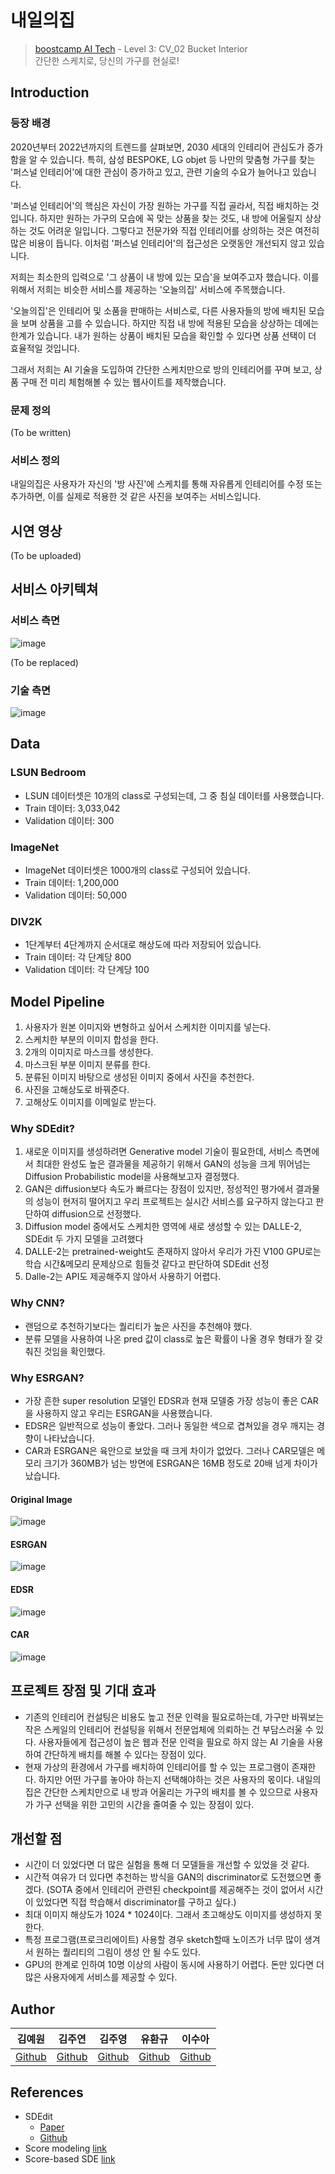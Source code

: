 # 내일의집

> [boostcamp AI Tech](https://boostcamp.connect.or.kr) - Level 3: CV_02 Bucket Interior <br>
> 간단한 스케치로, 당신의 가구를 현실로!

## Introduction

### 등장 배경

2020년부터 2022년까지의 트렌드를 살펴보면, 2030 세대의 인테리어 관심도가 증가함을 알 수 있습니다. 특히, 삼성 BESPOKE, LG objet 등 나만의 맞춤형 가구를 찾는 '퍼스널 인테리어'에 대한 관심이 증가하고 있고, 관련 기술의 수요가 늘어나고 있습니다.

'퍼스널 인테리어'의 핵심은 자신이 가장 원하는 가구를 직접 골라서, 직접 배치하는 것입니다. 하지만 원하는 가구의 모습에 꼭 맞는 상품을 찾는 것도, 내 방에 어울릴지 상상하는 것도 어려운 일입니다. 그렇다고 전문가와 직접 인테리어를 상의하는 것은 여전히 많은 비용이 듭니다. 이처럼 '퍼스널 인테리어'의 접근성은 오랫동안 개선되지 않고 있습니다.

저희는 최소한의 입력으로 '그 상품이 내 방에 있는 모습'을 보여주고자 했습니다. 이를 위해서 저희는 비슷한 서비스를 제공하는 '오늘의집' 서비스에 주목했습니다.

'오늘의집'은 인테리어 및 소품을 판매하는 서비스로, 다른 사용자들의 방에 배치된 모습을 보며 상품을 고를 수 있습니다. 하지만 직접 내 방에 적용된 모습을 상상하는 데에는 한계가 있습니다. 내가 원하는 상품이 배치된 모습을 확인할 수 있다면 상품 선택이 더 효율적일 것입니다.

그래서 저희는 AI 기술을 도입하여 간단한 스케치만으로 방의 인테리어를 꾸며 보고, 상품 구매 전 미리 체험해볼 수 있는 웹사이트를 제작했습니다.

### 문제 정의

(To be written)

### 서비스 정의

내일의집은 사용자가 자신의 '방 사진'에 스케치를 통해 자유롭게 인테리어를 수정 또는 추가하면, 이를 실제로 적용한 것 같은 사진을 보여주는 서비스입니다.

## 시연 영상

(To be uploaded)

## 서비스 아키텍쳐

### 서비스 측면

![image](https://user-images.githubusercontent.com/63588046/170953378-f07697bb-cd34-42ec-b8e9-b657c50a3e0c.png)

(To be replaced)

### 기술 측면

![image](https://user-images.githubusercontent.com/56240088/171679444-4482c0c5-9255-4bf3-9692-6eccfdb50b70.png)

## Data

### LSUN Bedroom

  * LSUN 데이터셋은 10개의 class로 구성되는데, 그 중 침실 데이터를 사용했습니다.
  * Train 데이터: 3,033,042
  * Validation 데이터: 300

### ImageNet

  * ImageNet 데이터셋은 1000개의 class로 구성되어 있습니다.
  * Train 데이터: 1,200,000
  * Validation 데이터: 50,000

### DIV2K

  * 1단계부터 4단계까지 순서대로 해상도에 따라 저장되어 있습니다.
  * Train 데이터: 각 단계당 800
  * Validation 데이터: 각 단계당 100

## Model Pipeline

1. 사용자가 원본 이미지와 변형하고 싶어서 스케치한 이미지를 넣는다.
2. 스케치한 부분의 이미지 합성을 한다.
3. 2개의 이미지로 마스크를 생성한다.
4. 마스크된 부분 이미지 분류를 한다.
5. 분류된 이미지 바탕으로 생성된 이미지 중에서 사진을 추천한다.
6. 사진을 고해상도로 바꿔준다.
7. 고해상도 이미지를 이메일로 받는다.

### Why SDEdit?

1. 새로운 이미지를 생성하려면 Generative model 기술이 필요한데, 서비스 측면에서 최대한 완성도 높은 결과물을 제공하기 위해서 GAN의 성능을 크게 뛰어넘는 Diffusion Probabilistic model을 사용해보고자 결정했다.
2. GAN은 diffusion보다 속도가 빠르다는 장점이 있지만, 정성적인 평가에서 결과물의 성능이 현저히 떨어지고 우리 프로젝트는 실시간 서비스를 요구하지 않는다고 판단하여 diffusion으로 선정했다.
3. Diffusion model 중에서도 스케치한 영역에 새로 생성할 수 있는 DALLE-2, SDEdit 두 가지 모델을 고려했다
4. DALLE-2는 pretrained-weight도 존재하지 않아서 우리가 가진 V100 GPU로는 학습 시간&메모리 문제상으로 힘들것 같다고 판단하여 SDEdit 선정
5. Dalle-2는 API도 제공해주지 않아서 사용하기 어렵다.

### Why CNN?

  * 랜덤으로 추천하기보다는 퀄리티가 높은 사진을 추천해야 했다.
  * 분류 모델을 사용하여 나온 pred 값이 class로 높은 확률이 나올 경우 형태가 잘 갖춰진 것임을 확인했다.

### Why ESRGAN?

  * 가장 흔한 super resolution 모델인 EDSR과 현재 모델중 가장 성능이 좋은 CAR을 사용하지 않고 우리는 ESRGAN을 사용했습니다.
  * EDSR은 일반적으로 성능이 좋았다. 그러나 동일한 색으로 겹쳐있을 경우 깨지는 경향이 나타났습니다.
  * CAR과 ESRGAN은 육안으로 보았을 때 크게 차이가 없었다. 그러나 CAR모델은 메모리 크기가 360MB가 넘는 방면에 ESRGAN은 16MB 정도로 20배 넘게 차이가 났습니다.

#### Original Image

![image](https://user-images.githubusercontent.com/63588046/169933470-013b395b-e2d8-453c-9d65-b79b078a9baa.png)

#### ESRGAN

![image](https://user-images.githubusercontent.com/63588046/171135605-00a9eea0-c611-4eb0-96cc-3799f1834e4a.png)

#### EDSR

![image](https://user-images.githubusercontent.com/63588046/169933922-12371538-5fb9-4e6f-84bc-9a08542559e9.png)

#### CAR

![image](https://user-images.githubusercontent.com/63588046/171135260-90233af8-3186-4b27-94f1-24ee90202810.png)

## 프로젝트 장점 및 기대 효과

  * 기존의 인테리어 컨설팅은 비용도 높고 전문 인력을 필요로하는데, 가구만 바꿔보는 작은 스케일의 인테리어 컨설팅을 위해서 전문업체에 의뢰하는 건 부담스러울 수 있다. 사용자들에게 접근성이 높은 웹과 전문 인력을 필요로 하지 않는 AI 기술을 사용하여 간단하게 배치를 해볼 수 있다는 장점이 있다.
  * 현재 가상의 환경에서 가구를 배치하여 인테리어를 할 수 있는 프로그램이 존재한다. 하지만 어떤 가구를 놓아야 하는지 선택해야하는 것은 사용자의 몫이다. 내일의 집은 간단한 스케치만으로 내 방과 어울리는 가구의 배치를 볼 수 있으므로 사용자가 가구 선택을 위한 고민의 시간을 줄여줄 수 있는 장점이 있다.

## 개선할 점

  * 시간이 더 있었다면 더 많은 실험을 통해 더 모델들을 개선할 수 있었을 것 같다.
  * 시간적 여유가 더 있다면 추천하는 방식을 GAN의 discriminator로 도전했으면 좋겠다. (SOTA 중에서 인테리어 관련된 checkpoint를 제공해주는 것이 없어서 시간이 있었다면 직접 학습해서 discriminator를 구하고 싶다.)
  * 최대 이미지 해상도가 1024 * 1024이다. 그래서 초고해상도 이미지를 생성하지 못한다.
  * 특정 프로그램(프로크리에이트) 사용할 경우 sketch할때 노이즈가 너무 많이 생겨서 원하는 퀄리티의 그림이 생성 안 될 수도 있다.
  * GPU의 한계로 인하여 10명 이상의 사람이 동시에 사용하기 어렵다. 돈만 있다면 더 많은 사용자에게 서비스를 제공할 수 있다.

## Author

|김예원|김주연|김주영|유환규|이수아|
|:-:|:-:|:-:|:-:|:-:|
|[Github](https://github.com/Yewon-dev)|[Github](https://github.com/zooyeonii)|[Github](https://github.com/nestiank)|[Github](https://github.com/hkyoo52)|[Github](https://github.com/heosuab)

## References

  * SDEdit
    * [Paper](https://arxiv.org/abs/2108.01073)
    * [Github](https://github.com/ermongroup/SDEdit)
  * Score modeling [link](https://arxiv.org/abs/1907.05600)
  * Score-based SDE [link](https://arxiv.org/abs/2011.13456)
